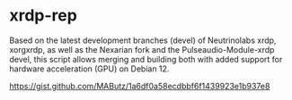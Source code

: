 # xrdp-rep

Based on the latest development branches (devel) of Neutrinolabs xrdp, xorgxrdp, as well as the Nexarian fork and the Pulseaudio-Module-xrdp devel, this script allows merging and building both with added support for hardware acceleration (GPU) on Debian 12.

https://gist.github.com/MAButz/1a6df0a58ecdbbf6f1439923e1b937e8
